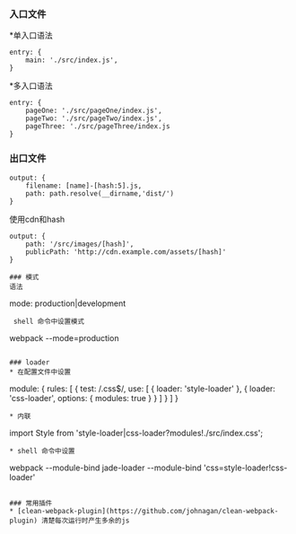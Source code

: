 ### 入口文件
*单入口语法
```
entry: {
    main: './src/index.js',
}

```
*多入口语法
```
entry: {
    pageOne: './src/pageOne/index.js',
    pageTwo: './src/pageTwo/index.js',
    pageThree: './src/pageThree/index.js
}
```

### 出口文件
```
output: {
    filename: [name]-[hash:5].js,
    path: path.resolve(__dirname,'dist/')
}
```
使用cdn和hash
```
output: {
    path: '/src/images/[hash]',
    publicPath: 'http://cdn.example.com/assets/[hash]'
}

### 模式
语法
```
mode: production|development
```
 shell 命令中设置模式
```
webpack --mode=production
```

### loader
* 在配置文件中设置
```
module: {
    rules: [
        {
            test: /\.css$/,
            use: [
                {
                    loader: 'style-loader'
                },
                {
                    loader: 'css-loader',
                    options: {
                        modules: true
                    }
                }
            ]
        }
    ]
}
```
* 内联
```
import Style from 'style-loader|css-loader?modules!./src/index.css';
```
* shell 命令中设置
```
webpack --module-bind jade-loader --module-bind 'css=style-loader!css-loader'
```

### 常用插件
* [clean-webpack-plugin](https://github.com/johnagan/clean-webpack-plugin) 清楚每次运行时产生多余的js

